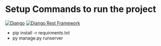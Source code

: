 # Setup Commands to run the project
[![Django](https://img.shields.io/badge/Django-fff?style=for-the-badge&logo=django&logoColor=green)](https://www.djangoproject.com)
[![Django Rest Framework](https://img.shields.io/badge/DRF-8B0000?style=for-the-badge&logo=djangorestframework&logoColor=red)](https://www.django-rest-framework.org)

- pip install -r requirments.txt
- py manage.py runserver
